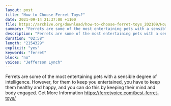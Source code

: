 ```yaml
---
layout: post
title: "How to Choose Ferret Toys?"
date: 2021-09-14 21:37:00 +1100
file: https://archive.org/download/how-to-choose-ferret-toys_202109/How%20to%20Choose%20Ferret%20Toys.mp4
summary: "Ferrets are some of the most entertaining pets with a sensible degree of intelligence."
description: "Ferrets are some of the most entertaining pets with a sensible degree of intelligence."
duration: "02:58" 
length: "2154329"
explicit: "yes" 
keywords: "ferret"
block: "no" 
voices: "Jefferson Lynch"
---
```


Ferrets are some of the most entertaining pets with a sensible degree of intelligence. However, for them to keep you entertained, you have to keep them healthy and happy, and you can do this by keeping their mind and body engaged. Get More Information https://ferretvoice.com/best-ferret-toys/

